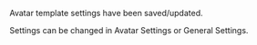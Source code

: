 Avatar template settings have been saved/updated.

Settings can be changed in Avatar Settings or General Settings.
